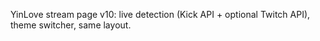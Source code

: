 YinLove stream page v10: live detection (Kick API + optional Twitch API), theme switcher, same layout.
